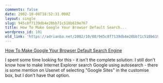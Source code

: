 ```yaml
---
comments: false
date: 2002-10-08T18:52:31.000Z
layout: single
slug: 945c8f7139db4e20bb71c518b619e767
title: How To Make Google Your Browser Default Search...
wordpress_id: 101
old_link: 'https://adrianba.net/2002/10/08/945c8f7139db4e20bb71c518b619e767/'
---
```

[How
To Make Google Your Browser Default Search Engine](http://www.google.com/options/defaults.html#default)

I spent some time looking for this - it isn't the complete
solution: I still don't know how to make Internet Explorer search
Google using autosearch - there is some mention on Usenet of
selecting "Google Sites" in the customise box, but I don't have
that option.
